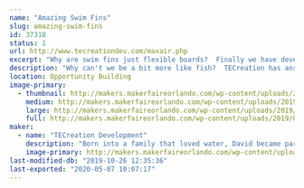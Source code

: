 ```yaml
---
name: "Amazing Swim Fins"
slug: amazing-swim-fins
id: 37318
status: 1
url: http://www.tecreationdev.com/maxair.php
excerpt: "Why are swim fins just flexible boards?  Finally we have developed fins from the ground up for their real purpose - Propulsion."
description: "Why can't we be a bit more like fish?  TECreation has answered that with an emphatic, \"We can!\"  After years of swimming with ancient fins, frustration  has lead to a vast improvement of our method of propulsion through the water.   New swim fins designed from the ground up for hydrodynamic efficiency and ease of use are 20 to 40% more efficient than the boards you are using now.  We will be demonstrating how these work with our special test tank.  Try it yourself."
location: Opportunity Building
image-primary:
  - thumbnail: http://makers.makerfaireorlando.com/wp-content/uploads/2019/09/FIN61-Poster-800x450-150x150.jpg
    medium: http://makers.makerfaireorlando.com/wp-content/uploads/2019/09/FIN61-Poster-800x450-300x169.jpg
    large: http://makers.makerfaireorlando.com/wp-content/uploads/2019/09/FIN61-Poster-800x450.jpg
    full: http://makers.makerfaireorlando.com/wp-content/uploads/2019/09/FIN61-Poster-800x450.jpg
maker:
  - name: "TECreation Development"
    description: "Born into a family that loved water, David became part fish.  After years of sailing, swimming, SCUBA diving, sailboarding, hang gliding, and an engineering degree he decided swim fins need a serious update and TECreation was born.  The foray into swim fin design started in 2006 and has caused him to join the Inventors Council of Central Florida, eventually bringing it into the 21st century.  He has learned about urethane casting and prototyping techniques.  Now he is engaging with the US military to design fins for them."
    image-primary: http://makers.makerfaireorlando.com/wp-content/uploads/2019/09/David-Woods-Headshot.jpg
last-modified-db: "2019-10-26 12:35:36"
last-exported: "2020-05-07 10:07:17"
---
```

